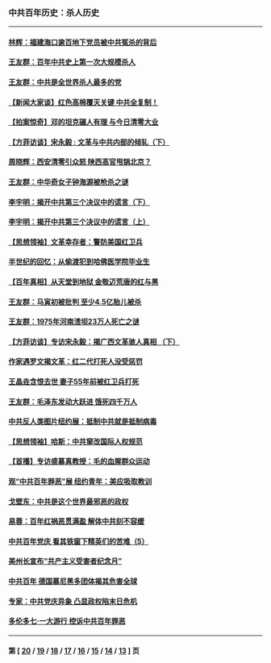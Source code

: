 ### 中共百年历史：杀人历史
---
#### [林辉：福建海口逾百地下党员被中共冤杀的背后](../../pages/nf1176106/n13878946.md?02200430) 
#### [王友群：百年中共史上第一次大规模杀人](../../pages/nf1176106/n13863785.md?02200430) 
#### [王友群：中共是全世界杀人最多的党](../../pages/nf1176106/n13860689.md?02200430) 
#### [【新闻大家谈】红色高棉覆灭关键 中共全复制！](../../pages/nf1176106/n13850222.md?02200430) 
#### [【拍案惊奇】邓的坦克碾人有理 与今日清零大业](../../pages/nf1176106/n13729574.md?02200430) 
#### [【方菲访谈】宋永毅 : 文革与中共内部的倾轧（下）](../../pages/nf1176106/n13486836.md?02200430) 
#### [周晓辉：西安清零引众怒 陕西高官甩锅北京？](../../pages/nf1176106/n13484627.md?02200430) 
#### [王友群：中华奇女子钟海源被枪杀之谜](../../pages/nf1176106/n13430555.md?02200430) 
#### [李宇明：揭开中共第三个决议中的谎言（下）](../../pages/nf1176106/n13389389.md?02200430) 
#### [李宇明：揭开中共第三个决议中的谎言（上）](../../pages/nf1176106/n13388697.md?02200430) 
#### [【思想领袖】文革幸存者：警防美国红卫兵](../../pages/nf1176106/n13339289.md?02200430) 
#### [半世纪的回忆：从偷渡犯到哈佛医学院毕业生](../../pages/nf1176106/n13345328.md?02200430) 
#### [【百年真相】从天堂到地狱 金敬迈荒唐的红与黑](../../pages/nf1176106/n13336995.md?02200430) 
#### [王友群：马寅初被批判 至少4.5亿胎儿被杀](../../pages/nf1176106/n13260313.md?02200430) 
#### [王友群：1975年河南溃坝23万人死亡之谜](../../pages/nf1176106/n13231576.md?02200430) 
#### [【方菲访谈】专访宋永毅：揭广西文革骇人真相 （下）](../../pages/nf1176106/n13209074.md?02200430) 
#### [作家遇罗文揭文革：红二代打死人没受惩罚](../../pages/nf1176106/n13205254.md?02200430) 
#### [王晶垚含恨去世 妻子55年前被红卫兵打死](../../pages/nf1176106/n13203590.md?02200430) 
#### [王友群：毛泽东发动大跃进 饿死四千万人](../../pages/nf1176106/n13177158.md?02200430) 
#### [中共反人类图片纽约展：抵制中共就是抵制病毒](../../pages/nf1176106/n13115371.md?02200430) 
#### [【思想领袖】哈斯：中共窜改国际人权规范](../../pages/nf1176106/n13053647.md?02200430) 
#### [【首播】专访盛慕真教授：毛的血腥群众运动](../../pages/nf1176106/n13091782.md?02200430) 
#### [观“中共百年罪恶”展 纽约青年：美应吸取教训](../../pages/nf1176106/n13085246.md?02200430) 
#### [戈壁东：中共是这个世界最邪恶的政权](../../pages/nf1176106/n13085641.md?02200430) 
#### [易蓉：百年红祸恶贯满盈 解体中共刻不容缓](../../pages/nf1176106/n13084455.md?02200430) 
#### [中共百年党庆 看其铁窗下精英们的苦难（5）](../../pages/nf1176106/n13076766.md?02200430) 
#### [美州长宣布“共产主义受害者纪念月”](../../pages/nf1176106/n13074024.md?02200430) 
#### [中共百年 德国慕尼黑多团体揭其危害全球](../../pages/nf1176106/n13068873.md?02200430) 
#### [专家：中共党庆异象 凸显政权陷末日危机](../../pages/nf1176106/n13067084.md?02200430) 
#### [多伦多七·一大游行 控诉中共百年罪恶](../../pages/nf1176106/n13062043.md?02200430) 

---
#### 第 [ [20](./20.md?02200430) / [19](./19.md?02200430) / [18](./18.md?02200430) / [17](./17.md?02200430) / [16](./16.md?02200430) / [15](./15.md?02200430) / [14](./14.md?02200430) / [13](./13.md?02200430) ] 页
